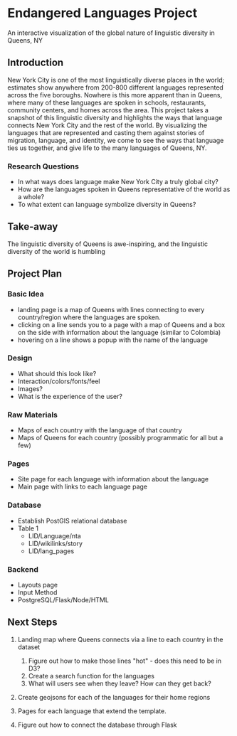 # Endangered Languages Project

An interactive visualization of the global nature of linguistic diversity in Queens, NY

## Introduction

New York City is one of the most linguistically diverse places in the world; estimates show anywhere from 200-800 different languages represented across the five boroughs. Nowhere is this more apparent than in Queens, where many of these languages are spoken in schools, restaurants, community centers, and homes across the area. This project takes a snapshot of this linguistic diversity and highlights the ways that language connects New York City and the rest of the world. By visualizing the languages that are represented and casting them against stories of migration, language, and identity, we come to see the ways that language ties us together, and give life to the many languages of Queens, NY.

### Research Questions
	
* In what ways does language make New York City a truly global city? 
* How are the languages spoken in Queens representative of the world as a whole?
* To what extent can language symbolize diversity in Queens?

## Take-away

The linguistic diversity of Queens is awe-inspiring, and the linguistic diversity of the world is humbling

## Project Plan

### Basic Idea

* landing page is a map of Queens with lines connecting to every country/region where the languages are spoken.
* clicking on a line sends you to a page with a map of Queens and a box on the side with information about the language (similar to Colombia)
* hovering on a line shows a popup with the name of the language

### Design

* What should this look like?
* Interaction/colors/fonts/feel
* Images? 
* What is the experience of the user?

### Raw Materials

* Maps of each country with the language of that country
* Maps of Queens for each country (possibly programmatic for all but a few)

### Pages

* Site page for each language with information about the language
* Main page with links to each language page

### Database

* Establish PostGIS relational database
* Table 1
	* LID/Language/nta
	* LID/wikilinks/story
	* LID/lang_pages

### Backend

* Layouts page
* Input Method
* PostgreSQL/Flask/Node/HTML


## Next Steps

1. Landing map where Queens connects via a line to each country in the dataset
	1. Figure out how to make those lines "hot" - does this need to be in D3?
	2. Create a search function for the languages
	3. What will users see when they leave? How can they get back?
	
2. Create geojsons for each of the languages for their home regions
3. Pages for each language that extend the template. 
4. Figure out how to connect the database through Flask


